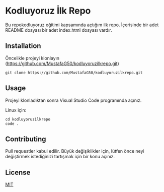 # Kodluyoruz İlk Repo
Bu repokodluyoruz eğitimi kapsamında açtığım ilk repo. İçerisinde bir adet README dosyası bir adet index.html dosyası vardır.

## Installation
Öncelikle projeyi klonlayın (https://github.com/MustafaG50/kodluyoruzilkrepo.git)

```
git clone https://github.com/MustafaG50/kodluyoruzilkrepo.git
```
## Usage
Projeyi klonladıktan sonra Visual Studio Code programında açınız.

Linux için:
```
cd kodluyoruzilkrepo
code .
```
## Contributing
Pull requestler kabul edilir. Büyük değişiklikler için, lütfen önce neyi değiştirmek istediğinizi tartışmak için bir konu açınız.
## License
[MIT](https://tr.wikipedia.org/wiki/MIT_Lisans%C4%B1)